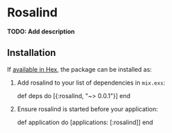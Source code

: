 # Rosalind

**TODO: Add description**

## Installation

If [available in Hex](https://hex.pm/docs/publish), the package can be installed as:

  1. Add rosalind to your list of dependencies in `mix.exs`:

        def deps do
          [{:rosalind, "~> 0.0.1"}]
        end

  2. Ensure rosalind is started before your application:

        def application do
          [applications: [:rosalind]]
        end

